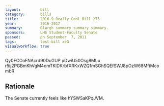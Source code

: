 ```yaml
---
layout:         bill
category:       bills
title:          2016-9 Really Cool Bill 275
year:           2016-2017
summary:        Blargh summary summary simmary.
sponsors:       LHS Student-Faculty Senate
passed:         pn September  7, 2011
tags:           test-bill xeG
visualworkflow: true
---
```



Qy0FCOaFNAcrd90DuGUP pDwiU50Osg8MLu r5ij2PGBmKhVgM4omTKIDKrbfXRKxWZQ1mSGhSQEfSWJ8pOzW68MftMcombR 




Rationale
---------
The Senate currently feels like hYSWSaKPqJVM.
